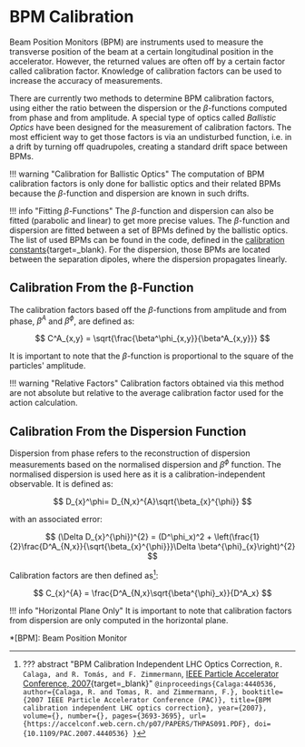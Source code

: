 # BPM Calibration

Beam Position Monitors (BPM) are instruments used to measure the transverse position of the beam at a certain longitudinal position in the accelerator.
However, the returned values are often off by a certain factor called calibration factor.
Knowledge of calibration factors can be used to increase the accuracy of measurements.

There are currently two methods to determine BPM calibration factors, using either the ratio between the dispersion or the $\beta$-functions computed from phase and from amplitude.
A special type of optics called _Ballistic Optics_ have been designed for the measurement of calibration factors.
The most efficient way to get those factors is via an undisturbed function, i.e. in a drift by turning off quadrupoles, creating a standard drift space between BPMs.

!!! warning "Calibration for Ballistic Optics"
    The computation of BPM calibration factors is only done for ballistic optics and their related BPMs because the $\beta$-function and dispersion are known in such drifts.

!!! info "Fitting $\beta$-Functions"
    The $\beta$-function and dispersion can also be fitted (parabolic and linear) to get more precise values.
    The $\beta$-function and dispersion are fitted between a set of BPMs defined by the ballistic optics.
    The list of used BPMs can be found in the code, defined in the [calibration constants][bpm_calibration_constants]{target=_blank}.
    For the dispersion, those BPMs are located between the separation dipoles, where the dispersion propagates linearly.

## Calibration From the β-Function

The calibration factors based off the $\beta$-functions from amplitude and from phase, $\beta^A$ and $\beta^\phi$, are defined as:

$$
C^A_{x,y} = \sqrt{\frac{\beta^\phi_{x,y}}{\beta^A_{x,y}}}
$$

It is important to note that the $\beta$-function is proportional to the square of the particles' amplitude.

!!! warning "Relative Factors"
    Calibration factors obtained via this method are not absolute but relative to the average calibration factor used for the action calculation.

## Calibration From the Dispersion Function

Dispersion from phase refers to the reconstruction of dispersion measurements based on the normalised dispersion and $\beta^{\phi}$ function.
The normalised dispersion is used here as it is a calibration-independent observable.
It is defined as:

$$
D_{x}^\phi= D_{N,x}^{A}\sqrt{\beta_{x}^{\phi}}
$$

with an associated error:

$$
(\Delta D_{x}^{\phi})^{2} = (D^\phi_x)^2 + \left(\frac{1}{2}\frac{D^A_{N,x}}{\sqrt{\beta_{x}^{\phi}}}\Delta \beta^{\phi}_{x}\right)^{2}
$$

Calibration factors are then defined as[^RamaDispersionCalibration]:

$$
C_{x}^{A} = \frac{D^A_{N,x}\sqrt{\beta^{\phi}_x}}{D^A_x}
$$

!!! info "Horizontal Plane Only"
    It is important to note that calibration factors from dispersion are only computed in the horizontal plane.

[^RamaDispersionCalibration]:
    ??? abstract "BPM Calibration Independent LHC Optics Correction, `R. Calaga, and R. Tomás, and F. Zimmermann`, [IEEE Particle Accelerator Conference, 2007](https://ieeexplore.ieee.org/document/4440536){target=_blank}"
        ```
        @inproceedings{Calaga:4440536,
          author={Calaga, R. and Tomas, R. and Zimmermann, F.},
          booktitle={2007 IEEE Particle Accelerator Conference (PAC)},
          title={BPM calibration independent LHC optics correction},
          year={2007},
          volume={},
          number={},
          pages={3693-3695},
          url={https://accelconf.web.cern.ch/p07/PAPERS/THPAS091.PDF},
          doi={10.1109/PAC.2007.4440536}
        }
        ```

*[BPM]: Beam Position Monitor

[bpm_calibration_constants]: https://github.com/pylhc/PyLHC/blob/master/pylhc/constants/calibration.py
